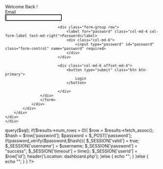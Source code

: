 <?php     

    ob_start();
    if(!isset($_SESSION)) {
        session_start();
    }
// if (! isset($_SERVER['HTTPS']) or $_SERVER['HTTPS'] == 'off' ) {
//     $redirect_url = "https://" . $_SERVER['HTTP_HOST'] . $_SERVER['REQUEST_URI'];
//     header("Location: $redirect_url");
//     exit();
// }
?>


<?php

    if(isset($_SESSION['username']) && isset($_SESSION['password'])) {

        header("Location: dashboard.php");
    }

 ?>


<!DOCTYPE html>
<html>
<head>
    <title>Login to SmallAcademy</title>
    <link rel="stylesheet" type="text/css" href="css/bootstrap.min.css">
    <link rel="stylesheet" type="text/css" href="css/style.css">
    <script type="text/javascript" src="js/jquery.js"></script>
    <script type="text/javascript" src="js/bootstrap.min.js"></script>
</head>
<body>

<main class="login-form container">
    <div class="cotainer">
        <div class="row justify-content-center">
            <div class="col-md-8">
                <div class="card">
                    <div class="card-header center" id="msg">Welcome Back !</div>
                    <div class="card-body">
                        <form action="" method="post">
                            <div class="form-group row">
                                <label for="email_address" class="col-md-4 col-form-label text-md-right">Email</label>
                                <div class="col-md-6">
                                    <input type="email" id="email_address" class="form-control" name="email" required autofocus>
                                </div>
                            </div>

                            <div class="form-group row">
                                <label for="password" class="col-md-4 col-form-label text-md-right">Password</label>
                                <div class="col-md-6">
                                    <input type="password" id="password" class="form-control" name="password" required>
                                </div>
                            </div>

                            <div class="col-md-6 offset-md-4">
                                <button type="submit" class="btn btn-primary">
                                    Login
                                </button>
                            
                            </div>
                    </div>
                    </form>
                </div>
            </div>
        </div>
    </div>
    </div>
</main>
    
</body>
</html>

<?php if(!empty($_POST['email']) && !empty($_POST['password'])){

        $username = $_POST['email'];
        
        require('db.php');


        $sql = "select password,id from users where username='".$username."'";
        $results = $conn->query($sql);

        if($results->num_rows > 0){

            $row = $results->fetch_assoc();

            $hash = $row['password'];
            $password = $_POST['password'];

            if(password_verify($password,$hash)){

                $_SESSION['valid'] = true;
                $_SESSION['username'] = $username;
                $_SESSION['password'] = "success";
                $_SESSION['timeout'] = time();
                $_SESSION['userid'] = $row['id'];

                header('Location: dashboard.php');
            }else {
                echo "<script>document.getElementById('msg').innerHTML = 'Incorect Password';</script>";
            }

           

        }else {
            echo "<script>document.getElementById('msg').innerHTML = 'User Doesnot Exists.';</script>";
        }

   } ?>

